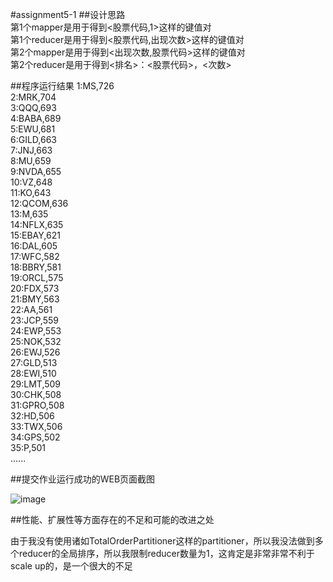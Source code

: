 #assignment5-1
##设计思路   
	第1个mapper是用于得到<股票代码,1>这样的键值对  
	第1个reducer是用于得到<股票代码,出现次数>这样的键值对  
	第2个mapper是用于得到<出现次数,股票代码>这样的键值对  
	第2个reducer是用于得到<排名>：<股票代码>，<次数>  

##程序运行结果
1:MS,726  
2:MRK,704  
3:QQQ,693  
4:BABA,689  
5:EWU,681  
6:GILD,663  
7:JNJ,663  
8:MU,659  
9:NVDA,655  
10:VZ,648  
11:KO,643  
12:QCOM,636  
13:M,635  
14:NFLX,635  
15:EBAY,621  
16:DAL,605  
17:WFC,582  
18:BBRY,581  
19:ORCL,575  
20:FDX,573  
21:BMY,563  
22:AA,561  
23:JCP,559  
24:EWP,553  
25:NOK,532  
26:EWJ,526  
27:GLD,513  
28:EWI,510  
29:LMT,509  
30:CHK,508  
31:GPRO,508  
32:HD,506  
33:TWX,506  
34:GPS,502  
35:P,501  
......  




##提交作业运⾏成功的WEB⻚⾯截图  

![image](https://github.com/user-attachments/assets/704ca0c9-2163-42fe-840b-83f53741d64c)  


 
##性能、扩展性等⽅⾯存在的不⾜和可能的改进之处	

由于我没有使用诸如TotalOrderPartitioner这样的partitioner，所以我没法做到多个reducer的全局排序，所以我限制reducer数量为1，这肯定是非常非常不利于scale up的，是一个很大的不足
